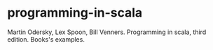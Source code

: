 # programming-in-scala
Martin Odersky, Lex Spoon, Bill Venners. Programming in scala, third edition. Books's examples. 
